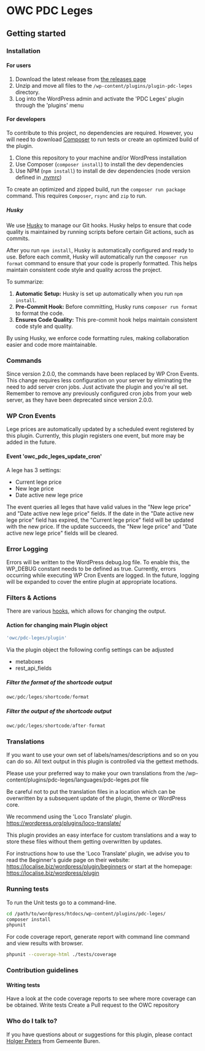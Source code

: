 # OWC PDC Leges

## Getting started

### Installation

#### For users

1. Download the latest release from [the releases page](https://github.com/OpenWebconcept/plugin-pdc-leges/releases)
2. Unzip and move all files to the `/wp-content/plugins/plugin-pdc-leges` directory.
3. Log into the WordPress admin and activate the 'PDC Leges' plugin through the 'plugins' menu

#### For developers

To contribute to this project, no dependencies are required. However, you will need to download [Composer](https://getcomposer.org/) to run tests or create an optimized build of the plugin.

1. Clone this repository to your machine and/or WordPress installation
2. Use Composer (`composer install`) to install the dev dependencies
3. Use NPM (`npm install`) to install de dev dependencies (node version defined in [.nvmrc](.nvmrc))

To create an optimized and zipped build, run the `composer run package` command. This requires `Composer`, `rsync` and `zip` to run.

##### Husky

We use [Husky](https://github.com/typicode/husky) to manage our Git hooks. Husky helps to ensure that code quality is maintained by running scripts before certain Git actions, such as commits.

After you run `npm install`, Husky is automatically configured and ready to use. Before each commit, Husky will automatically run the `composer run format` command to ensure that your code is properly formatted. This helps maintain consistent code style and quality across the project.

To summarize:

1. **Automatic Setup:** Husky is set up automatically when you run `npm install`.
2. **Pre-Commit Hook:** Before committing, Husky runs `composer run format` to format the code.
3. **Ensures Code Quality:** This pre-commit hook helps maintain consistent code style and quality.

By using Husky, we enforce code formatting rules, making collaboration easier and code more maintainable.

### Commands

Since version 2.0.0, the commands have been replaced by WP Cron Events. This change requires less configuration on your server by eliminating the need to add server cron jobs. Just activate the plugin and you're all set.
Remember to remove any previously configured cron jobs from your web server, as they have been deprecated since version 2.0.0.

### WP Cron Events

Lege prices are automatically updated by a scheduled event registered by this plugin. Currently, this plugin registers one event, but more may be added in the future.

#### Event 'owc_pdc_leges_update_cron'

A lege has 3 settings:

- Current lege price
- New lege price
- Date active new lege price

The event queries all leges that have valid values in the "New lege price" and "Date active new lege price" fields. If the date in the "Date active new lege price" field has expired, the "Current lege price" field will be updated with the new price. If the update succeeds, the "New lege price" and "Date active new lege price" fields will be cleared.

### Error Logging

Errors will be written to the WordPress debug.log file. To enable this, the WP_DEBUG constant needs to be defined as true. Currently, errors occurring while executing WP Cron Events are logged. In the future, logging will be expanded to cover the entire plugin at appropriate locations.

### Filters & Actions

There are various [hooks](https://codex.wordpress.org/Plugin_API/Hooks), which allows for changing the output.

#### Action for changing main Plugin object

```php
'owc/pdc-leges/plugin'
```

Via the plugin object the following config settings can be adjusted

- metaboxes
- rest_api_fields

##### Filter the format of the shortcode output

```php
owc/pdc/leges/shortcode/format
```

##### Filter the output of the shortcode output

```php
owc/pdc/leges/shortcode/after-format
```

### Translations

If you want to use your own set of labels/names/descriptions and so on you can do so.
All text output in this plugin is controlled via the gettext methods.

Please use your preferred way to make your own translations from the /wp-content/plugins/pdc-leges/languages/pdc-leges.pot file

Be careful not to put the translation files in a location which can be overwritten by a subsequent update of the plugin, theme or WordPress core.

We recommend using the 'Loco Translate' plugin.
<https://wordpress.org/plugins/loco-translate/>

This plugin provides an easy interface for custom translations and a way to store these files without them getting overwritten by updates.

For instructions how to use the 'Loco Translate' plugin, we advise you to read the Beginner's guide page on their website: <https://localise.biz/wordpress/plugin/beginners>
or start at the homepage: <https://localise.biz/wordpress/plugin>

### Running tests

To run the Unit tests go to a command-line.

```bash
cd /path/to/wordpress/htdocs/wp-content/plugins/pdc-leges/
composer install
phpunit
```

For code coverage report, generate report with command line command and view results with browser.

```bash
phpunit --coverage-html ./tests/coverage
```

### Contribution guidelines

#### Writing tests

Have a look at the code coverage reports to see where more coverage can be obtained.
Write tests
Create a Pull request to the OWC repository

### Who do I talk to?

If you have questions about or suggestions for this plugin, please contact <a href="mailto:hpeters@Buren.nl">Holger Peters</a> from Gemeente Buren.

